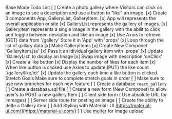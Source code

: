 Base Mode Todo List
[ ] Create a photo gallery where Visitors can click on an image to see a description and use a button to "like" an image. 
    [x] Create 3 components App, GalleryList, GalleryItem.
        [x] App will represents the overall application or site
        [x] GalleryList represents the gallery of images.
        [x] GalleryItem represents a single image in the gallery with the abilit to click and toggle between desription and like an image
    [x] Use Axios to retrieve (GET) data from '/gallery' Store it in 'App' with 'props'
        [x] Loop through the list of gallary data
        [x] Make GalleryItems
    [x] Create New Componet 'GalleryItem.jsx'
        [x] Pass it an idividual gallery item with 'props'
        [x] Update 'GalleryList' to display an Image
        [x] Swap image with description 'onClick'
        [x] Create a like button
        [x] Display the number of likes for each item
        [x] When like button is clicked use Axios to update (PUT) the like count '/gallery/like/id:'
        [x] Update the gallery each time a like button is clicked.
Stretch Goals
Make sure to complete stretch goals in order
[ ] Make sure to use new branches for each new feature
[ ] Create a database `react_gallery`
    [ ] Create a database.sql file
[ ] Create a new form (New Componet) to allow user's to POST a new gallery Item
    [ ] Client side form ( Use absolute URL for immages)
    [ ] Server side route for posting an image
[ ] Create the ability to delte a Gallery item
[ ] Add Styling with Material- UI [https://material-ui.com/](https://material-ui.com/)
[ ] Use [multer](https://github.com/expressjs/multer) for image upload 

